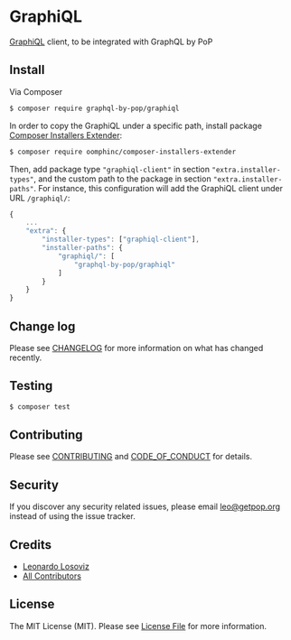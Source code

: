 # GraphiQL

<!--
[![Latest Version on Packagist][ico-version]][link-packagist]
[![Software License][ico-license]](LICENSE.md)
[![Build Status][ico-travis]][link-travis]
[![Coverage Status][ico-scrutinizer]][link-scrutinizer]
[![Quality Score][ico-code-quality]][link-code-quality]
[![Total Downloads][ico-downloads]][link-downloads]
-->

[GraphiQL](https://github.com/graphql/graphiql/tree/main/packages/graphiql) client, to be integrated with GraphQL by PoP

## Install

Via Composer

``` bash
$ composer require graphql-by-pop/graphiql
```

In order to copy the GraphiQL under a specific path, install package [Composer Installers Extender](https://github.com/oomphinc/composer-installers-extender):

``` bash
$ composer require oomphinc/composer-installers-extender
```

Then, add package type `"graphiql-client"` in section `"extra.installer-types"`, and the custom path to the package in section `"extra.installer-paths"`. For instance, this configuration will add the GraphiQL client under URL `/graphiql/`:

``` javascript
{
    ...
    "extra": {
        "installer-types": ["graphiql-client"],
        "installer-paths": {
            "graphiql/": [
                "graphql-by-pop/graphiql"
            ]
        }
    }
}
```

<!--
## Usage

``` php
```
-->

## Change log

Please see [CHANGELOG](CHANGELOG.md) for more information on what has changed recently.

## Testing

``` bash
$ composer test
```

## Contributing

Please see [CONTRIBUTING](CONTRIBUTING.md) and [CODE_OF_CONDUCT](CODE_OF_CONDUCT.md) for details.

## Security

If you discover any security related issues, please email leo@getpop.org instead of using the issue tracker.

## Credits

- [Leonardo Losoviz][link-author]
- [All Contributors][link-contributors]

## License

The MIT License (MIT). Please see [License File](LICENSE.md) for more information.

[ico-version]: https://img.shields.io/packagist/v/leoloso/pop-graphiql.svg?style=flat-square
[ico-license]: https://img.shields.io/badge/license-MIT-brightgreen.svg?style=flat-square
[ico-travis]: https://img.shields.io/travis/leoloso/pop-graphiql/master.svg?style=flat-square
[ico-scrutinizer]: https://img.shields.io/scrutinizer/coverage/g/leoloso/pop-graphiql.svg?style=flat-square
[ico-code-quality]: https://img.shields.io/scrutinizer/g/leoloso/pop-graphiql.svg?style=flat-square
[ico-downloads]: https://img.shields.io/packagist/dt/leoloso/pop-graphiql.svg?style=flat-square

[link-packagist]: https://packagist.org/packages/leoloso/pop-graphiql
[link-travis]: https://travis-ci.org/leoloso/pop-graphiql
[link-scrutinizer]: https://scrutinizer-ci.com/g/leoloso/pop-graphiql/code-structure
[link-code-quality]: https://scrutinizer-ci.com/g/leoloso/pop-graphiql
[link-downloads]: https://packagist.org/packages/leoloso/pop-graphiql
[link-author]: https://github.com/leoloso
[link-contributors]: ../../contributors
